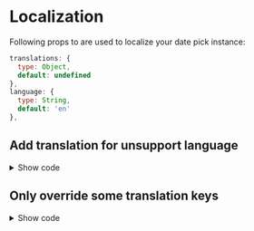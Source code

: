 # Localization

Following props to are used to localize your date pick instance:

```js
translations: {
  type: Object,
  default: undefined
},
language: {
  type: String,
  default: 'en'
},
```

## Add translation for unsupport language
<ClientOnly>
  <vue-select-menu
    class="my-3"
    :translations="{
      vi: {
        menu_title: 'Thực đơn chọn',
        select_all_btn: 'Chọn tất cả',
        remove_all_btn: 'Xóa tất cả lựa chọn',
        close_btn: 'Đóng',
        not_found: 'Không tìm thấy',
        max_selected: 'Bạn chỉ có thể chọn tối đa max_selected_limit mục',
        advanced_default: 'Chọn một mục',
        regular_group: 'Menus',
        items_selected: 'Đã chọn selected_count mục'
      }
    }"
    language="en"
    :data="[
      { id: 1, name: 'Chinese' },
      { id: 2, name: 'English' },
      { id: 3, name: 'Spanish (Español)'},
      { id: 4, name: 'French (Français)'},
      { id: 5, name: 'Persian'},
      { id: 6, name: 'Japanese'},
      { id: 7, name: 'Vietnamese'},
    ]"></vue-select-menu>
</ClientOnly>

<details>
  <summary>Show code</summary>

```vue
<template>
  <vue-select-menu :translations="translations" language="vi" :data="listData" />
</template>

<script>
import { VueSelectMenu } from "@therunninghub/vue-select-menu"

export default {
  components: { VueSelectMenu },
  data: () => ({
    translations: {
      vi: {
        menu_title: 'Thực đơn chọn',
        select_all_btn: 'Chọn tất cả',
        remove_all_btn: 'Xóa tất cả lựa chọn',
        close_btn: 'Đóng',
        not_found: 'Không tìm thấy',
        max_selected: 'Bạn chỉ có thể chọn tối đa max_selected_limit mục',
        advanced_default: 'Chọn một mục',
        regular_group: 'Menus',
        items_selected: 'Đã chọn selected_count mục'
      }
    },
    listData: [
      { id: 1, name: 'Chinese' },
      { id: 2, name: 'English' },
      { id: 3, name: 'Spanish (Español)'},
      { id: 4, name: 'French (Français)'},
      { id: 5, name: 'Persian'},
      { id: 6, name: 'Japanese'},
      { id: 7, name: 'Vietnamese'},
    ]
  })
};
</script>
```

</details>

## Only override some translation keys
<ClientOnly>
  <vue-select-menu
    class="my-3"
    :translations="{
      en: {
        menu_title: 'Language menu',
        advanced_default: 'Choose language',
      }
    }"
    language="en"
    :data="[
      { id: 1, name: 'Chinese' },
      { id: 2, name: 'English' },
      { id: 3, name: 'Spanish (Español)'},
      { id: 4, name: 'French (Français)'},
      { id: 5, name: 'Persian'},
      { id: 6, name: 'Japanese'},
      { id: 7, name: 'Vietnamese'},
    ]"></vue-select-menu>
</ClientOnly>

<details>
  <summary>Show code</summary>

```vue
<template>
  <vue-select-menu class="my-3" :translations="translations" language="en" :data="listData" />
</template>

<script>
import { VueSelectMenu } from "@therunninghub/vue-select-menu"

export default {
  name: 'localization',
  components: { VueSelectMenu },
  data: () => ({
    translations: {
      en: {
        menu_title: 'Language menu',
        advanced_default: 'Choose language',
      }
    },
    listData: [
      { id: 1, name: 'Chinese' },
      { id: 2, name: 'English' },
      { id: 3, name: 'Spanish (Español)'},
      { id: 4, name: 'French (Français)'},
      { id: 5, name: 'Persian'},
      { id: 6, name: 'Japanese'},
      { id: 7, name: 'Vietnamese'},
    ]
  })
};
</script>
```

</details>
